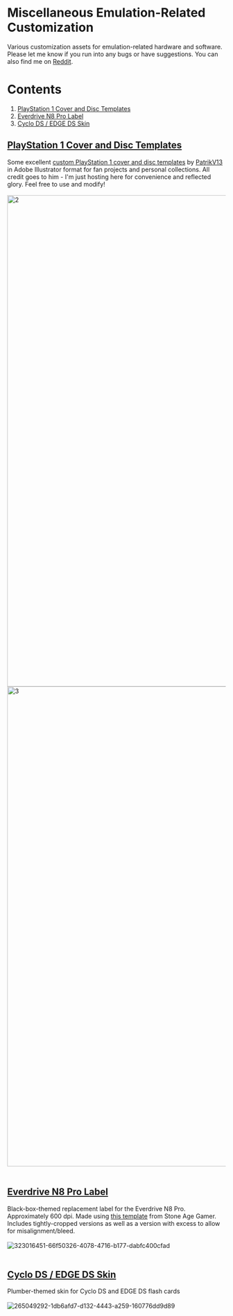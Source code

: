 # Miscellaneous Emulation-Related Customization
Various customization assets for emulation-related hardware and software. Please let me know if you run into any bugs or have suggestions. You can also find me on [Reddit](https://www.reddit.com/user/mugwomp_93/).

# Contents
1. [PlayStation 1 Cover and Disc Templates](https://github.com/mugwomp93/misc_emulation_customization/tree/main#playstation-1-cover-and-disc-templates)
2. [Everdrive N8 Pro Label](https://github.com/mugwomp93/misc_emulation_customization/tree/main#everdrive-n8-pro-label)
3. [Cyclo DS / EDGE DS Skin](https://github.com/mugwomp93/misc_emulation_customization/tree/main#cyclo-ds--edge-ds-skin)

## [PlayStation 1 Cover and Disc Templates](https://github.com/mugwomp93/misc_emulation_customization/blob/main/ps1_template.ai)<br>
Some excellent [custom PlayStation 1 cover and disc templates](https://github.com/mugwomp93/misc_emulation_customization/blob/main/ps1_template.ai) by [PatrikV13](https://www.reddit.com/user/PatrikV13/) in Adobe Illustrator format for fan projects and personal collections. All credit goes to him - I'm just hosting here for convenience and reflected glory. Feel free to use and modify!<br><br><img width="1171" height="1133" alt="2" src="https://github.com/user-attachments/assets/227ac88d-92a2-4ac8-a21d-281c4bbf6e33" /><br><img width="1104" height="1107" alt="3" src="https://github.com/user-attachments/assets/cc51c2ad-0d2b-4a09-a073-3ba50f39346c" /><br><br>

## [Everdrive N8 Pro Label](https://github.com/mugwomp93/misc_emulation_customization/blob/main/Everdrive_Replacement_Label.zip)<br>
Black-box-themed replacement label for the Everdrive N8 Pro. Approximately 600 dpi. Made using [this template](https://stoneagegamer.com/everdrive-n8-label.html) from Stone Age Gamer. Includes tightly-cropped versions as well as a version with excess to allow for misalignment/bleed.<br><br>![323016451-66f50326-4078-4716-b177-dabfc400cfad](https://github.com/user-attachments/assets/f13571fd-08f0-4f5a-b128-604ad8fe5635)<br><br>

## [Cyclo DS / EDGE DS Skin](https://github.com/mugwomp93/misc_emulation_customization/blob/main/Cyclo_DS_EDGE_DS_skin.zip)<br>
Plumber-themed skin for Cyclo DS and EDGE DS flash cards<br><br>![265049292-1db6afd7-d132-4443-a259-160776dd9d89](https://github.com/user-attachments/assets/51754129-d289-4a7f-9a4f-63ce26e712ec)
<br><br>
